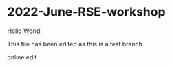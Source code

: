# 2022-June-RSE-workshop

Hello World!

This file has been edited as this is a test branch

online edit

